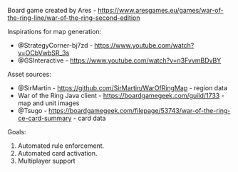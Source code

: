 Board game created by Ares - https://www.aresgames.eu/games/war-of-the-ring-line/war-of-the-ring-second-edition

Inspirations for map generation:
- @StrategyCorner-bj7zd - https://www.youtube.com/watch?v=OCbVwbSR_3s
- @GSInteractive - https://www.youtube.com/watch?v=n3FvvmBDvBY

Asset sources:
- @SirMartin - https://github.com/SirMartin/WarOfRingMap - region data
- War of the Ring Java client - https://boardgamegeek.com/guild/1733 - map and unit images
- @Tsugo - https://boardgamegeek.com/filepage/53743/war-of-the-ring-ce-card-summary - card data

Goals:
1. Automated rule enforcement.
2. Automated card activation.
3. Multiplayer support
